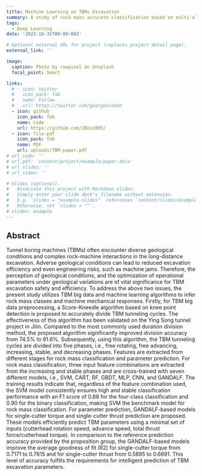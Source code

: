```yaml
---
title: Machine Learning on TBMs Excavation
summary: A study of rock mass accurate classification based on multi-algorithm cross multi-feature optimization selection and TBM parameter efficient prediction using low-dimensional inputs.
tags:
  - Deep Learning
date: '2023-10-31T00:00:00Z'

# Optional external URL for project (replaces project detail page).
external_link: ''

image:
  caption: Photo by rawpixel on Unsplash
  focal_point: Smart

links:
  # - icon: twitter
  #   icon_pack: fab
  #   name: Follow
  #   url: https://twitter.com/georgecushen
  - icon: github
    icon_pack: fab
    name: Code
    url: https://github.com/ZBox1005/
  - icon: file-pdf
    icon_pack: fab
    name: PDF
    url: uploads/TBM-paper.pdf
# url_code: ''
# url_pdf: 'content/project/example/paper.docx'
# url_slides: ''
# url_video: ''

# Slides (optional).
#   Associate this project with Markdown slides.
#   Simply enter your slide deck's filename without extension.
#   E.g. `slides = "example-slides"` references `content/slides/example-slides.md`.
#   Otherwise, set `slides = ""`.
# slides: example
---
```

## Abstract

Tunnel boring machines (TBMs) often encounter diverse geological conditions and complex rock-machine interactions in the long-distance excavation. Adverse geological conditions can lead to reduced excavation efficiency and even engineering risks, such as machine jams. Therefore, the perception of geological conditions, and the optimization of operational parameters under geological variations are of vital significance for TBM excavation safety and efficiency. To address the above two issues, the present study utilizes TBM big data and machine learning algorithms to infer rock mass classes and machine mechanical responses. Firstly, for TBM big data preprocessing, a Score-Kneedle algorithm based on knee point detection is proposed to accurately divide TBM tunneling cycles. The effectiveness of this algorithm has been validated on the Ying Song tunnel project in Jilin. Compared to the most commonly used duration division method, the proposed algorithm significantly improved division accuracy from 74.5% to 91.6%. Subsequently, using this algorithm, the TBM tunneling cycles are divided into five phases, i.e., free rotating, free advancing, increasing, stable, and decreasing phases. Features are extracted from different stages for rock mass classification and parameter prediction. For rock mass classification, three input feature combinations are extracted from the increasing and stable phases and are cross-trained with seven different models, i.e., SVM, CART, RF, GBDT, MLP, CNN, and GANDALF. The training results indicate that, regardless of the feature combination used, the SVM model consistently ensures high and stable classification performance with an F1 score of 0.88 for the four-class classification and 0.90 for the binary classification, making SVM the benchmark model for rock mass classification. For parameter prediction, GANDALF-based models for single-cutter torque and single-cutter thrust prediction are proposed. These models efficiently predict TBM parameters using a minimal set of inputs (cutterhead rotation speed, advance speed, total thrust force/cutterhead torque). In comparison to the reference prediction accuracy provided by the proposition group, the GANDALF-based models improve the average goodness of fit (R2) for single-cutter torque from 0.7171 to 0.7615 and for single-cutter thrust from 0.5895 to 0.6691. This level of accuracy fulfills the requirements for intelligent prediction of TBM excavation parameters.
